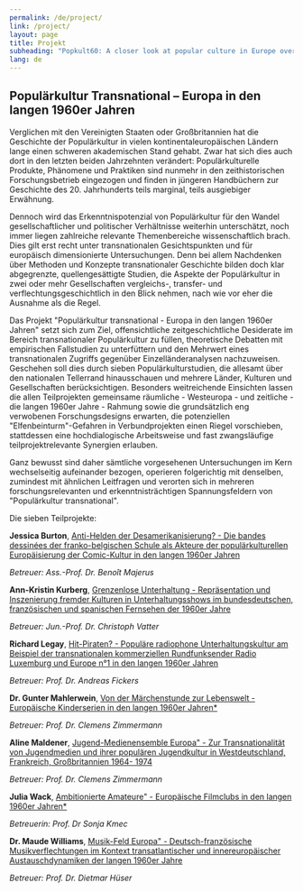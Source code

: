 ```yaml
---
permalink: /de/project/
link: /project/
layout: page
title: Projekt
subheading: "Popkult60: A closer look at popular culture in Europe over the long decade of the 1960s"
lang: de
---
```

## Populärkultur Transnational – Europa in den langen 1960er Jahren
<!-- more -->

Verglichen mit den Vereinigten Staaten oder Großbritannien hat die Geschichte der Populärkultur in vielen kontinentaleuropäischen Ländern lange einen schweren akademischen Stand gehabt. Zwar hat sich dies auch dort in den letzten beiden Jahrzehnten verändert: Populärkulturelle Produkte, Phänomene und Praktiken sind nunmehr in den zeithistorischen Forschungsbetrieb eingezogen und finden in jüngeren Handbüchern zur Geschichte des 20. Jahrhunderts teils marginal, teils ausgiebiger Erwähnung.

Dennoch wird das Erkenntnispotenzial von Populärkultur für den Wandel gesellschaftlicher und politischer Verhältnisse weiterhin unterschätzt, noch immer liegen zahlreiche relevante Themenbereiche wissenschaftlich brach. Dies gilt erst recht unter transnationalen Gesichtspunkten und für europäisch dimensionierte Untersuchungen. Denn bei allem Nachdenken über Methoden und Konzepte transnationaler Geschichte bilden doch klar abgegrenzte, quellengesättigte Studien, die Aspekte der Populärkultur in zwei oder mehr Gesellschaften vergleichs-, transfer- und verflechtungsgeschichtlich in den Blick nehmen, nach wie vor eher die Ausnahme als die Regel.

Das Projekt "Populärkultur transnational - Europa in den langen 1960er Jahren" setzt sich zum Ziel, offensichtliche zeitgeschichtliche Desiderate im Bereich transnationaler Populärkultur zu füllen, theoretische Debatten mit empirischen Fallstudien zu unterfüttern und den Mehrwert eines transnationalen Zugriffs gegenüber Einzelländeranalysen nachzuweisen. Geschehen soll dies durch sieben Populärkulturstudien, die allesamt über den nationalen Tellerrand hinausschauen und mehrere Länder, Kulturen und Gesellschaften berücksichtigen. Besonders weitreichende Einsichten lassen die allen Teilprojekten gemeinsame räumliche - Westeuropa - und zeitliche - die langen 1960er Jahre - Rahmung sowie die grundsätzlich eng verwobenen Forschungsdesigns erwarten, die potenziellen "Elfenbeinturm"-Gefahren in Verbundprojekten einen Riegel vorschieben, stattdessen eine hochdialogische Arbeitsweise und fast zwangsläufige teilprojektrelevante Synergien erlauben.

Ganz bewusst sind daher sämtliche vorgesehenen Untersuchungen im Kern wechselseitig aufeinander bezogen, operieren folgerichtig mit denselben, zumindest mit ähnlichen Leitfragen und verorten sich in mehreren forschungsrelevanten und erkenntnisträchtigen Spannungsfeldern von "Populärkultur transnational".

Die sieben Teilprojekte:


**Jessica Burton**, [Anti-Helden der Desamerikanisierung? - Die bandes dessinées der franko-belgischen Schule als Akteure der populärkulturellen Europäisierung der Comic-Kultur in den langen 1960er Jahren](../assets/pdf/burton-de.pdf)


*Betreuer: Ass.-Prof. Dr. Benoît Majerus*


**Ann-Kristin Kurberg**, [Grenzenlose Unterhaltung - Repräsentation und Inszenierung fremder Kulturen in Unterhaltungsshows im bundesdeutschen, französischen und spanischen Fernsehen der 1960er Jahre](../assets/pdf/kurberg-de.pdf)


*Betreuer: Jun.-Prof. Dr. Christoph Vatter*



**Richard Legay**, [Hit-Piraten? - Populäre radiophone Unterhaltungskultur am Beispiel der transnationalen kommerziellen Rundfunksender Radio Luxemburg und Europe n°1 in den langen 1960er Jahren](../assets/pdf/legay-de.pdf)


*Betreuer: Prof. Dr. Andreas Fickers*



**Dr. Gunter Mahlerwein**, [Von der Märchenstunde zur Lebenswelt - Europäische Kinderserien in den langen 1960er Jahren*](../assets/pdf/mahlerwein-de.pdf)


*Betreuer: Prof. Dr. Clemens Zimmermann*




**Aline Maldener**, [Jugend-Medienensemble Europa" - Zur Transnationalität von Jugendmedien und ihrer populären Jugendkultur in Westdeutschland, Frankreich, Großbritannien 1964- 1974](../assets/pdf/maldener-de.pdf)


*Betreuer: Prof. Dr. Clemens Zimmermann*




**Julia Wack**, [Ambitionierte Amateure" - Europäische Filmclubs in den langen 1960er Jahren*](../assets/pdf/wack-de.pdf)


*Betreuerin: Prof. Dr Sonja Kmec*



**Dr. Maude Williams**, [Musik-Feld Europa" - Deutsch-französische Musikverflechtungen im Kontext transatlantischer und innereuropäischer Austauschdynamiken der langen 1960er Jahre](../assets/pdf/williams-de.pdf)


*Betreuer: Prof. Dr. Dietmar Hüser*

